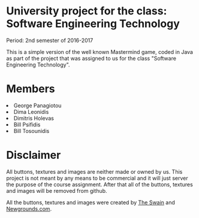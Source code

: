 # University project for the class: Software Engineering Technology
Period: 2nd semester of 2016-2017

This is a simple version of the well known Mastermind game, coded in Java as part of the project that was assigned to us for the class
"Software Engineering Technology".

# Members
<li>George Panagiotou</li>
<li>Dima Leonidis</li>
<li>Dimitris Holevas</li>
<li>Bill Psifidis</li>
<li>Bill Tosounidis</li>

# Disclaimer

All buttons, textures and images are neither made or owned by us. This project is not meant by any means to be commercial and it will just server the purpose of the course assignment. After that all of the buttons, textures and images will be removed from github.

All the buttons, textures and images were created by <a href="http://www.theswain.com/">The Swain</a> and <a href="http://www.newgrounds.com/">Newgrounds.com</a>.
